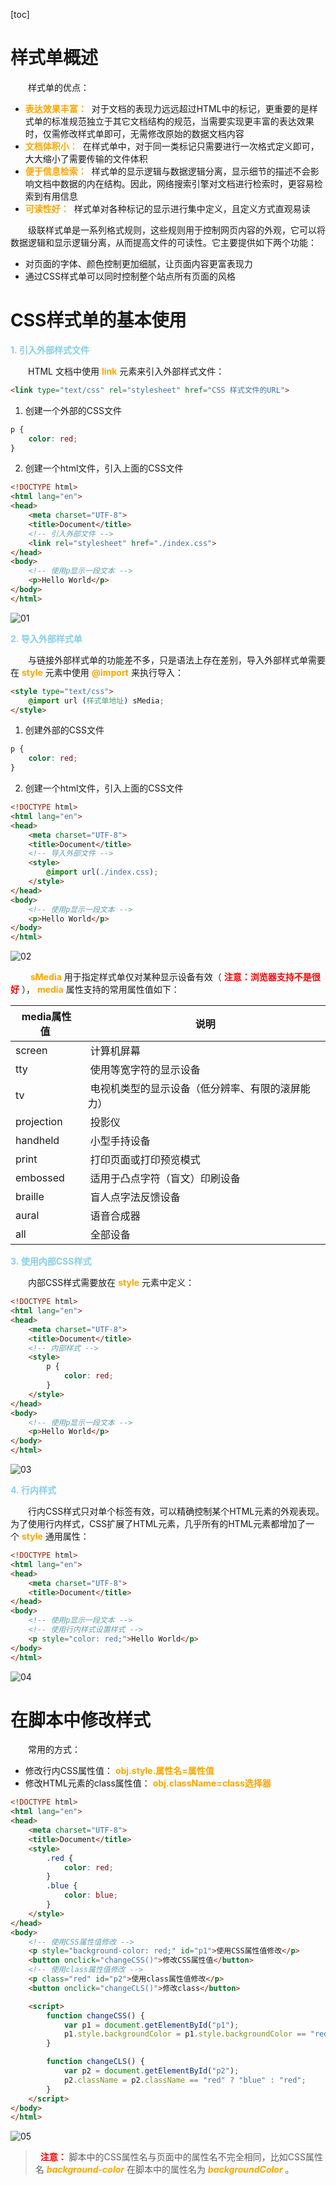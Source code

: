 [toc]

# 样式单概述

&emsp;&emsp;样式单的优点：

+ <font color=orange> **表达效果丰富：** </font> 对于文档的表现力远远超过HTML中的标记，更重要的是样式单的标准规范独立于其它文档结构的规范，当需要实现更丰富的表达效果时，仅需修改样式单即可，无需修改原始的数据文档内容
+ <font color=orange> **文档体积小：** </font> 在样式单中，对于同一类标记只需要进行一次格式定义即可，大大缩小了需要传输的文件体积
+ <font color=orange> **便于信息检索：** </font> 样式单的显示逻辑与数据逻辑分离，显示细节的描述不会影响文档中数据的内在结构。因此，网络搜索引擎对文档进行检索时，更容易检索到有用信息
+ <font color=orange> **可读性好：** </font> 样式单对各种标记的显示进行集中定义，且定义方式直观易读

&emsp;&emsp;级联样式单是一系列格式规则，这些规则用于控制网页内容的外观，它可以将数据逻辑和显示逻辑分离，从而提高文件的可读性。它主要提供如下两个功能：

+ 对页面的字体、颜色控制更加细腻，让页面内容更富表现力
+ 通过CSS样式单可以同时控制整个站点所有页面的风格

# CSS样式单的基本使用

<font color=skyblue>**1. 引入外部样式文件**</font>

&emsp;&emsp;HTML 文档中使用<font color=orange> **link** </font>元素来引入外部样式文件：

```html
<link type="text/css" rel="stylesheet" href="CSS 样式文件的URL">
```

1. 创建一个外部的CSS文件

```css
p {
    color: red;
}
```

2. 创建一个html文件，引入上面的CSS文件

```html
<!DOCTYPE html>
<html lang="en">
<head>
    <meta charset="UTF-8">
    <title>Document</title>
    <!-- 引入外部文件 -->
    <link rel="stylesheet" href="./index.css">
</head>
<body>
    <!-- 使用p显示一段文本 -->
    <p>Hello World</p>
</body>
</html>
```

![01](./images/01/01.png)

<font color=skyblue>**2. 导入外部样式单**</font>

&emsp;&emsp;与链接外部样式单的功能差不多，只是语法上存在差别，导入外部样式单需要在<font color=orange> **style** </font>元素中使用<font color=orange> **@import** </font>来执行导入：

```html
<style type="text/css">
    @import url (样式单地址) sMedia;
</style>
```

1. 创建外部的CSS文件

```css
p {
    color: red;
}
```

2. 创建一个html文件，引入上面的CSS文件

```html
<!DOCTYPE html>
<html lang="en">
<head>
    <meta charset="UTF-8">
    <title>Document</title>
    <!-- 导入外部文件 -->
    <style>
        @import url(./index.css);
    </style>
</head>
<body>
    <!-- 使用p显示一段文本 -->
    <p>Hello World</p>
</body>
</html>
```

![02](./images/01/01.png)

&emsp;&emsp;<font color=orange> **sMedia** </font>用于指定样式单仅对某种显示设备有效（<font color=red> **注意：浏览器支持不是很好** </font>），<font color=orange> **media** </font>属性支持的常用属性值如下：

media属性值 | 说明
-|-
screen | 计算机屏幕
tty | 使用等宽字符的显示设备
tv | 电视机类型的显示设备（低分辨率、有限的滚屏能力）
projection | 投影仪
handheld | 小型手持设备
print | 打印页面或打印预览模式
embossed | 适用于凸点字符（盲文）印刷设备
braille | 盲人点字法反馈设备
aural | 语音合成器
all | 全部设备

<font color=skyblue>**3. 使用内部CSS样式**</font>

&emsp;&emsp;内部CSS样式需要放在<font color=orange> **style** </font>元素中定义：

```html
<!DOCTYPE html>
<html lang="en">
<head>
    <meta charset="UTF-8">
    <title>Document</title>
    <!-- 内部样式 -->
    <style>
        p {
            color: red;
        }
    </style>
</head>
<body>
    <!-- 使用p显示一段文本 -->
    <p>Hello World</p>
</body>
</html>
```

![03](./images/01/01.png)

<font color=skyblue>**4. 行内样式**</font>

&emsp;&emsp;行内CSS样式只对单个标签有效，可以精确控制某个HTML元素的外观表现。为了使用行内样式，CSS扩展了HTML元素，几乎所有的HTML元素都增加了一个<font color=orange> **style** </font>通用属性：

```html
<!DOCTYPE html>
<html lang="en">
<head>
    <meta charset="UTF-8">
    <title>Document</title>
</head>
<body>
    <!-- 使用p显示一段文本 -->
    <!-- 使用行内样式设置样式 -->
    <p style="color: red;">Hello World</p>
</body>
</html>
```

![04](./images/01/01.png)

# 在脚本中修改样式

&emsp;&emsp;常用的方式：

+ 修改行内CSS属性值：<font color=orange> **obj.style.属性名=属性值** </font>
+ 修改HTML元素的class属性值：<font color=orange> **obj.className=class选择器** </font>

```html
<!DOCTYPE html>
<html lang="en">
<head>
    <meta charset="UTF-8">
    <title>Document</title>
    <style>
        .red {
            color: red;
        }
        .blue {
            color: blue;
        }
    </style>
</head>
<body>
    <!-- 使用CSS属性值修改 -->
    <p style="background-color: red;" id="p1">使用CSS属性值修改</p>
    <button onclick="changeCSS()">修改CSS属性值</button>
    <!-- 使用class属性值修改 -->
    <p class="red" id="p2">使用class属性值修改</p>
    <button onclick="changeCLS()">修改class</button>

    <script>
        function changeCSS() {  
            var p1 = document.getElementById("p1");
            p1.style.backgroundColor = p1.style.backgroundColor == "red" ? "blue" : "red";
        }

        function changeCLS() {  
            var p2 = document.getElementById("p2");
            p2.className = p2.className == "red" ? "blue" : "red";
        }
    </script>
</body>
</html>
```

![05](./images/01/02.gif)

> <font color=red> **注意：** </font>脚本中的CSS属性名与页面中的属性名不完全相同，比如CSS属性名<font color=orange> *__background-color__* </font>在脚本中的属性名为<font color=orange> *__backgroundColor__* </font>。